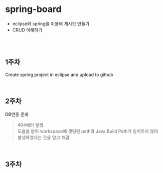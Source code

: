 ﻿# spring-board   
- eclipse와 spring을 이용해 게시판 만들기   
- CRUD 이해하기   

<br><br>

## 1주차   
Create spring project in eclipse and upload to github   

<br>

## 2주차 
DB연동 준비   
> 404에러 발생.   
> 도움을 받아 workspace에 셋팅된 path와 Java Build Path가 일치하지 않아 발생하였다는 것을 알고 해결.   

<br>

## 3주차
